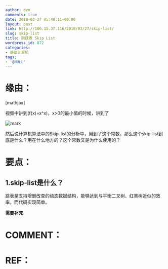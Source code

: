```yaml
---
author: evo
comments: true
date: 2018-03-27 05:48:11+00:00
layout: post
link: http://106.15.37.116/2018/03/27/skip-list/
slug: skip-list
title: 跳跃表 Skip List
wordpress_id: 872
categories:
- 基础计算机
tags:
- '@NULL'
---
```


<!-- more -->


# 缘由：


[mathjax]

视频中讲到\(f(x)=x^x\)，x>0的最小值的时候，讲到了


![mark](http://pacdb2bfr.bkt.clouddn.com/blog/image/180728/f8j4cGaBEi.png?imageslim)


然后说计算机算法中的Skip-list的分析中，用到了这个常数，那么这个skip-list到底是什么？用在什么地方的？这个常数又是为什么使用的？


# 要点：




## 1.skip-list是什么？




跳表是支持增删改查的动态数据结构，能够达到与平衡二叉树、红黑树近似的效率，而代码实现简单。




**需要补充**





# COMMENT：




# REF：
